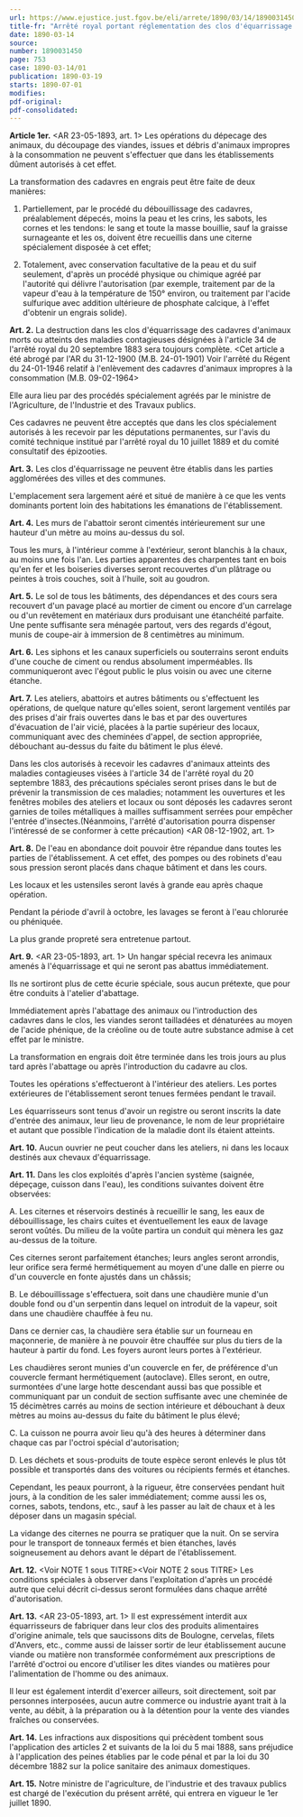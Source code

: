 ```yaml
---
url: https://www.ejustice.just.fgov.be/eli/arrete/1890/03/14/1890031450/justel
title-fr: "Arrêté royal portant réglementation des clos d'équarrissage. <NOTE 1 : Abrogé pour la Région Bruxelles-Capitale par ARR 1993-07-15/35, art. 8, 002; En vigueur : 18-08-1993> <NOTE 2 : Abrogé pour la Région flamande par AEF 1993-06-23/33, art. 28, 003; En vigueur : 14-09-1993>"
date: 1890-03-14
source:
number: 1890031450
page: 753
case: 1890-03-14/01
publication: 1890-03-19
starts: 1890-07-01
modifies:
pdf-original:
pdf-consolidated:
---
```


**Article 1er.** <AR 23-05-1893, art. 1> Les opérations du dépecage des animaux, du découpage des viandes, issues et débris d'animaux impropres à la consommation ne peuvent s'effectuer que dans les établissements dûment autorisés à cet effet.

La transformation des cadavres en engrais peut être faite de deux manières:

1. Partiellement, par le procédé du débouillissage des cadavres, préalablement dépecés, moins la peau et les crins, les sabots, les cornes et les tendons: le sang et toute la masse bouillie, sauf la graisse surnageante et les os, doivent être recueillis dans une citerne spécialement disposée à cet effet;

2. Totalement, avec conservation facultative de la peau et du suif seulement, d'après un procédé physique ou chimique agréé par l'autorité qui délivre l'autorisation (par exemple, traitement par de la vapeur d'eau à la température de 150° environ, ou traitement par l'acide sulfurique avec addition ultérieure de phosphate calcique, à l'effet d'obtenir un engrais solide).

**Art. 2.** La destruction dans les clos d'équarrissage des cadavres d'animaux morts ou atteints des maladies contagieuses désignées à l'article 34 de l'arrêté royal du 20 septembre 1883 sera toujours complète. <Cet article a été abrogé par l'AR du 31-12-1900 (M.B. 24-01-1901) Voir l'arrêté du Régent du 24-01-1946 relatif à l'enlèvement des cadavres d'animaux impropres à la consommation (M.B. 09-02-1964>

Elle aura lieu par des procédés spécialement agréés par le ministre de l'Agriculture, de l'Industrie et des Travaux publics.

Ces cadavres ne peuvent être acceptés que dans les clos spécialement autorisés à les recevoir par les députations permanentes, sur l'avis du comité technique institué par l'arrêté royal du 10 juillet 1889 et du comité consultatif des épizooties.

**Art. 3.** Les clos d'équarrissage ne peuvent être établis dans les parties agglomérées des villes et des communes.

L'emplacement sera largement aéré et situé de manière à ce que les vents dominants portent loin des habitations les émanations de l'établissement.

**Art. 4.** Les murs de l'abattoir seront cimentés intérieurement sur une hauteur d'un mètre au moins au-dessus du sol.

Tous les murs, à l'intérieur comme à l'extérieur, seront blanchis à la chaux, au moins une fois l'an. Les parties apparentes des charpentes tant en bois qu'en fer et les boiseries diverses seront recouvertes d'un plâtrage ou peintes à trois couches, soit à l'huile, soit au goudron.

**Art. 5.** Le sol de tous les bâtiments, des dépendances et des cours sera recouvert d'un pavage placé au mortier de ciment ou encore d'un carrelage ou d'un revêtement en matériaux durs produisant une étanchéité parfaite. Une pente suffisante sera ménagée partout, vers des regards d'égout, munis de coupe-air à immersion de 8 centimètres au minimum.

**Art. 6.** Les siphons et les canaux superficiels ou souterrains seront enduits d'une couche de ciment ou rendus absolument imperméables. Ils communiqueront avec l'égout public le plus voisin ou avec une citerne étanche.

**Art. 7.** Les ateliers, abattoirs et autres bâtiments ou s'effectuent les opérations, de quelque nature qu'elles soient, seront largement ventilés par des prises d'air frais ouvertes dans le bas et par des ouvertures d'évacuation de l'air vicié, placées à la partie supérieur des locaux, communiquant avec des cheminées d'appel, de section appropriée, débouchant au-dessus du faite du bâtiment le plus élevé.

Dans les clos autorisés à recevoir les cadavres d'animaux atteints des maladies contagieuses visées à l'article 34 de l'arrêté royal du 20 septembre 1883, des précautions spéciales seront prises dans le but de prévenir la transmission de ces maladies; notamment les ouvertures et les fenêtres mobiles des ateliers et locaux ou sont déposés les cadavres seront garnies de toiles métalliques à mailles suffisamment serrées pour empêcher l'entrée d'insectes.(Néanmoins, l'arrêté d'autorisation pourra dispenser l'intéressé de se conformer à cette précaution) <AR 08-12-1902, art. 1>

**Art. 8.** De l'eau en abondance doit pouvoir être répandue dans toutes les parties de l'établissement. A cet effet, des pompes ou des robinets d'eau sous pression seront placés dans chaque bâtiment et dans les cours.

Les locaux et les ustensiles seront lavés à grande eau après chaque opération.

Pendant la période d'avril à octobre, les lavages se feront à l'eau chlorurée ou phéniquée.

La plus grande propreté sera entretenue partout.

**Art. 9.** <AR 23-05-1893, art. 1> Un hangar spécial recevra les animaux amenés à l'équarrissage et qui ne seront pas abattus immédiatement.

Ils ne sortiront plus de cette écurie spéciale, sous aucun prétexte, que pour être conduits à l'atelier d'abattage.

Immédiatement après l'abattage des animaux ou l'introduction des cadavres dans le clos, les viandes seront tailladées et dénaturées au moyen de l'acide phénique, de la créoline ou de toute autre substance admise à cet effet par le ministre.

La transformation en engrais doit être terminée dans les trois jours au plus tard après l'abattage ou après l'introduction du cadavre au clos.

Toutes les opérations s'effectueront à l'intérieur des ateliers. Les portes extérieures de l'établissement seront tenues fermées pendant le travail.

Les équarrisseurs sont tenus d'avoir un registre ou seront inscrits la date d'entrée des animaux, leur lieu de provenance, le nom de leur propriétaire et autant que possible l'indication de la maladie dont ils étaient atteints.

**Art. 10.** Aucun ouvrier ne peut coucher dans les ateliers, ni dans les locaux destinés aux chevaux d'équarrissage.

**Art. 11.** Dans les clos exploités d'après l'ancien système (saignée, dépeçage, cuisson dans l'eau), les conditions suivantes doivent être observées:

A. Les citernes et réservoirs destinés à recueillir le sang, les eaux de débouillissage, les chairs cuites et éventuellement les eaux de lavage seront voûtés. Du milieu de la voûte partira un conduit qui mènera les gaz au-dessus de la toiture.

Ces citernes seront parfaitement étanches; leurs angles seront arrondis, leur orifice sera fermé hermétiquement au moyen d'une dalle en pierre ou d'un couvercle en fonte ajustés dans un châssis;

B. Le débouillissage s'effectuera, soit dans une chaudière munie d'un double fond ou d'un serpentin dans lequel on introduit de la vapeur, soit dans une chaudière chauffée à feu nu.

Dans ce dernier cas, la chaudière sera établie sur un fourneau en maçonnerie, de manière à ne pouvoir être chauffée sur plus du tiers de la hauteur à partir du fond. Les foyers auront leurs portes à l'extérieur.

Les chaudières seront munies d'un couvercle en fer, de préférence d'un couvercle fermant hermétiquement (autoclave). Elles seront, en outre, surmontées d'une large hotte descendant aussi bas que possible et communiquant par un conduit de section suffisante avec une cheminée de 15 décimètres carrés au moins de section intérieure et débouchant à deux mètres au moins au-dessus du faite du bâtiment le plus élevé;

C. La cuisson ne pourra avoir lieu qu'à des heures à déterminer dans chaque cas par l'octroi spécial d'autorisation;

D. Les déchets et sous-produits de toute espèce seront enlevés le plus tôt possible et transportés dans des voitures ou récipients fermés et étanches.

Cependant, les peaux pourront, à la rigueur, être conservées pendant huit jours, à la condition de les saler immédiatement; comme aussi les os, cornes, sabots, tendons, etc., sauf à les passer au lait de chaux et à les déposer dans un magasin spécial.

La vidange des citernes ne pourra se pratiquer que la nuit. On se servira pour le transport de tonneaux fermés et bien étanches, lavés soigneusement au dehors avant le départ de l'établissement.

**Art. 12.** <Voir NOTE 1 sous TITRE><Voir NOTE 2 sous TITRE> Les conditions spéciales à observer dans l'exploitation d'après un procédé autre que celui décrit ci-dessus seront formulées dans chaque arrêté d'autorisation.

**Art. 13.** <AR 23-05-1893, art. 1> Il est expressément interdit aux équarrisseurs de fabriquer dans leur clos des produits alimentaires d'origine animale, tels que saucissons dits de Boulogne, cervelas, filets d'Anvers, etc., comme aussi de laisser sortir de leur établissement aucune viande ou matière non transformée conformément aux prescriptions de l'arrêté d'octroi ou encore d'utiliser les dites viandes ou matières pour l'alimentation de l'homme ou des animaux.

Il leur est également interdit d'exercer ailleurs, soit directement, soit par personnes interposées, aucun autre commerce ou industrie ayant trait à la vente, au débit, à la préparation ou à la détention pour la vente des viandes fraîches ou conservées.

**Art. 14.** Les infractions aux dispositions qui précèdent tombent sous l'application des articles 2 et suivants de la loi du 5 mai 1888, sans préjudice à l'application des peines établies par le code pénal et par la loi du 30 décembre 1882 sur la police sanitaire des animaux domestiques.

**Art. 15.** Notre ministre de l'agriculture, de l'industrie et des travaux publics est chargé de l'exécution du présent arrêté, qui entrera en vigueur le 1er juillet 1890.
